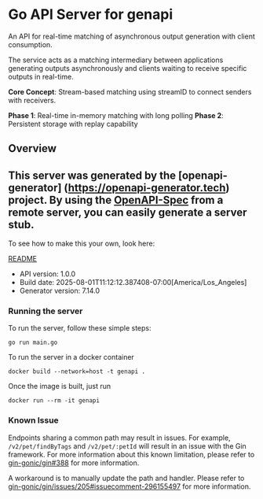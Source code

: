 # Go API Server for genapi

An API for real-time matching of asynchronous output generation with client consumption.

The service acts as a matching intermediary between applications generating outputs 
asynchronously and clients waiting to receive specific outputs in real-time.

**Core Concept**: Stream-based matching using streamID to connect senders with receivers.

**Phase 1**: Real-time in-memory matching with long polling
**Phase 2**: Persistent storage with replay capability


## Overview
This server was generated by the [openapi-generator]
(https://openapi-generator.tech) project.
By using the [OpenAPI-Spec](https://github.com/OAI/OpenAPI-Specification) from a remote server, you can easily generate a server stub.
-

To see how to make this your own, look here:

[README](https://openapi-generator.tech)

- API version: 1.0.0
- Build date: 2025-08-01T11:12:12.387408-07:00[America/Los_Angeles]
- Generator version: 7.14.0

### Running the server

To run the server, follow these simple steps:

```
go run main.go
```

To run the server in a docker container
```
docker build --network=host -t genapi .
```

Once the image is built, just run
```
docker run --rm -it genapi
```

### Known Issue

Endpoints sharing a common path may result in issues. For example, `/v2/pet/findByTags` and `/v2/pet/:petId` will result in an issue with the Gin framework. For more information about this known limitation, please refer to [gin-gonic/gin#388](https://github.com/gin-gonic/gin/issues/388) for more information.

A workaround is to manually update the path and handler. Please refer to [gin-gonic/gin/issues/205#issuecomment-296155497](https://github.com/gin-gonic/gin/issues/205#issuecomment-296155497) for more information.
